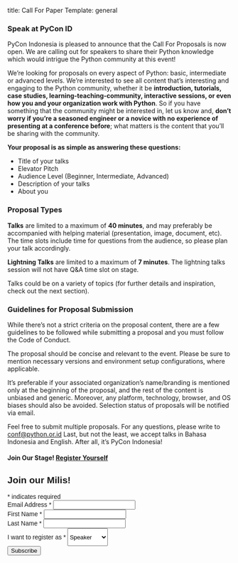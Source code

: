 title: Call For Paper
Template: general

### Speak at PyCon ID

PyCon Indonesia is pleased to announce that the Call For Proposals is now open. We are calling out for speakers to share their Python knowledge which would intrigue the Python community at this event!

We’re looking for proposals on every aspect of Python: basic, intermediate or advanced levels. We’re interested to see all content that’s interesting and engaging to the Python community, whether it be **introduction, tutorials, case studies, learning-teaching-community, interactive sessions, or even how you and your organization work with Python**. So if you have something that the community might be interested in, let us know and, **don’t worry if you’re a seasoned engineer or a novice with no experience of presenting at a conference before**; what matters is the content that you’ll be sharing with the community.

**Your proposal is as simple as answering these questions:**

* Title of your talks
* Elevator Pitch
* Audience Level (Beginner, Intermediate, Advanced)
* Description of your talks
* About you

### Proposal Types

**Talks** are limited to a maximum of **40 minutes**, and may preferably be accompanied with helping material (presentation, image, document, etc). The time slots include time for questions from the audience, so please plan your talk accordingly.

**Lightning Talks** are limited to a maximum of **7 minutes**. The lightning talks session will not have Q&A time slot on stage.

Talks could be on a variety of topics (for further details and inspiration, check out the next section).

### Guidelines for Proposal Submission

While there’s not a strict criteria on the proposal content, there are a few guidelines to be followed while submitting a proposal and you must follow the Code of Conduct.

The proposal should be concise and relevant to the event. Please be sure to mention necessary versions and environment setup configurations, where applicable.

It’s preferable if your associated organization’s name/branding is mentioned only at the beginning of the proposal, and the rest of the content is unbiased and generic. Moreover, any platform, technology, browser, and OS biases should also be avoided. Selection status of proposals will be notified via email.

Feel free to submit multiple proposals. For any questions, please write to conf@python.or.id Last, but not the least, we accept talks in Bahasa Indonesia and English. After all, it’s PyCon Indonesia!


#### Join Our Stage! **[Register Yourself](https://www.papercall.io/pyconid2019)**

<!-- Begin Mailchimp Signup Form -->
<link href="//cdn-images.mailchimp.com/embedcode/classic-10_7.css" rel="stylesheet" type="text/css">
<style type="text/css">
	#mc_embed_signup{background:#fff; clear:left; font:14px Helvetica,Arial,sans-serif; }
	/* Add your own Mailchimp form style overrides in your site stylesheet or in this style block.
	   We recommend moving this block and the preceding CSS link to the HEAD of your HTML file. */
</style>
<div id="mc_embed_signup" style="width:100%; background: none;">
<form action="https://github.us19.list-manage.com/subscribe/post?u=ba3b5bb042f8cf90f9423c062&amp;id=de164d6ce0" method="post" id="mc-embedded-subscribe-form" name="mc-embedded-subscribe-form" class="validate" target="_blank" novalidate>
    <div id="mc_embed_signup_scroll">
	<h2>Join our Milis!</h2>
<div class="indicates-required"><span class="asterisk">*</span> indicates required</div>
<div class="mc-field-group">
	<label for="mce-EMAIL">Email Address  <span class="asterisk">*</span>
</label>
	<input type="email" value="" name="EMAIL" class="required email" id="mce-EMAIL">
</div>
<div class="mc-field-group">
	<label for="mce-FNAME">First Name  <span class="asterisk">*</span>
</label>
	<input type="text" value="" name="FNAME" class="required" id="mce-FNAME">
</div>
<div class="mc-field-group">
	<label for="mce-LNAME">Last Name  <span class="asterisk">*</span>
</label>
	<input type="text" value="" name="LNAME" class="required" id="mce-LNAME">
</div>
<div class="mc-field-group">
	<label for="mce-MMERGE5">I want to register as  <span class="asterisk">*</span>
</label>
	<select name="MMERGE5" class="required" id="mce-MMERGE5" style="height:40px">
	<option value="Speaker">Speaker</option>
    <option value="Participant">Participant</option>
    <option value="Sponsor">Sponsor</option>
    <option value="Partnership">Partnership</option>
	</select>
</div>
	<div id="mce-responses" class="clear">
		<div class="response" id="mce-error-response" style="display:none"></div>
		<div class="response" id="mce-success-response" style="display:none"></div>
	</div>    <!-- real people should not fill this in and expect good things - do not remove this or risk form bot signups-->
    <div style="position: absolute; left: -5000px;" aria-hidden="true"><input type="text" name="b_ba3b5bb042f8cf90f9423c062_de164d6ce0" tabindex="-1" value=""></div>
    <div class="clear"><input type="submit" value="Subscribe" name="subscribe" id="mc-embedded-subscribe" class="button"></div>
    </div>
</form>
</div>
<script type='text/javascript' src='//s3.amazonaws.com/downloads.mailchimp.com/js/mc-validate.js'>
</script><script type='text/javascript'>(function($) {window.fnames = new Array(); window.ftypes = new Array();fnames[0]='EMAIL';ftypes[0]='email';fnames[1]='FNAME';ftypes[1]='text';fnames[2]='LNAME';ftypes[2]='text';fnames[3]='ADDRESS';ftypes[3]='address';fnames[4]='PHONE';ftypes[4]='phone';fnames[5]='MMERGE5';ftypes[5]='dropdown';}(jQuery));var $mcj = jQuery.noConflict(true);</script>
<!--End mc_embed_signup-->